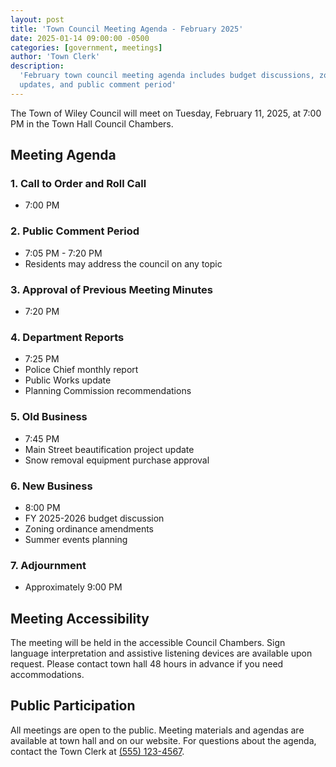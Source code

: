 ```yaml
---
layout: post
title: 'Town Council Meeting Agenda - February 2025'
date: 2025-01-14 09:00:00 -0500
categories: [government, meetings]
author: 'Town Clerk'
description:
  'February town council meeting agenda includes budget discussions, zoning
  updates, and public comment period'
---
```


The Town of Wiley Council will meet on Tuesday, February 11, 2025, at 7:00 PM in
the Town Hall Council Chambers.

## Meeting Agenda

### 1. Call to Order and Roll Call

- 7:00 PM

### 2. Public Comment Period

- 7:05 PM - 7:20 PM
- Residents may address the council on any topic

### 3. Approval of Previous Meeting Minutes

- 7:20 PM

### 4. Department Reports

- 7:25 PM
- Police Chief monthly report
- Public Works update
- Planning Commission recommendations

### 5. Old Business

- 7:45 PM
- Main Street beautification project update
- Snow removal equipment purchase approval

### 6. New Business

- 8:00 PM
- FY 2025-2026 budget discussion
- Zoning ordinance amendments
- Summer events planning

### 7. Adjournment

- Approximately 9:00 PM

## Meeting Accessibility

The meeting will be held in the accessible Council Chambers. Sign language
interpretation and assistive listening devices are available upon request.
Please contact town hall 48 hours in advance if you need accommodations.

## Public Participation

All meetings are open to the public. Meeting materials and agendas are available
at town hall and on our website. For questions about the agenda, contact the
Town Clerk at [(555) 123-4567](tel:+15551234567).
